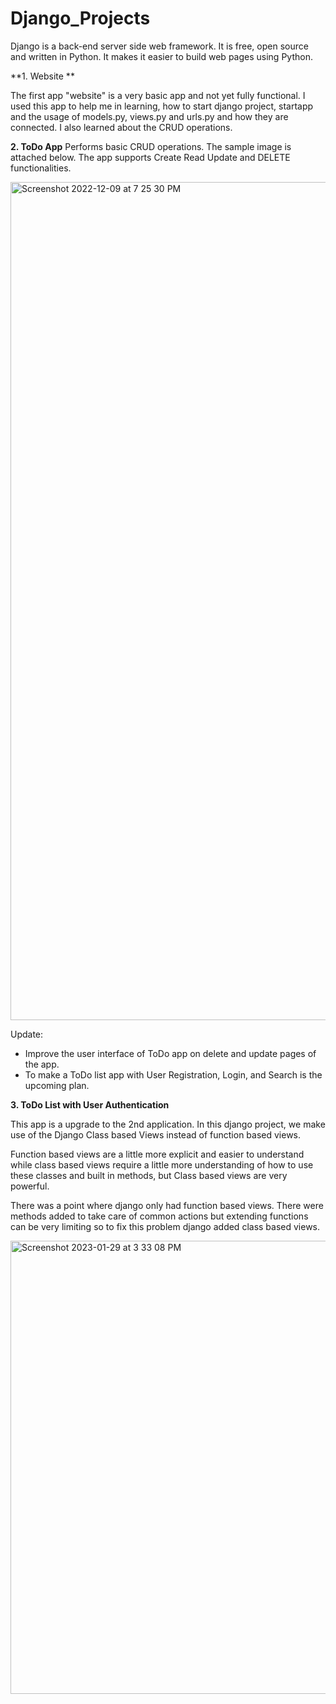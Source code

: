 # Django_Projects

Django is a back-end server side web framework. It is free, open source and written in Python. It makes it easier to build web pages using Python.


**1. Website **

The first app "website" is a very basic app and not yet fully functional. I used this app to help me in learning, how to start django project, startapp and
the usage of models.py, views.py and urls.py and how they are connected. I also learned about the CRUD operations.


**2. ToDo App**
 Performs basic CRUD operations. The sample image is attached below. The app supports Create Read Update and DELETE functionalities.
 
 <img width="1341" alt="Screenshot 2022-12-09 at 7 25 30 PM" src="https://user-images.githubusercontent.com/52539396/206723268-acf1c4f1-e0dd-48ed-ae15-86f4406dcfed.png">



Update:
- Improve the user interface of ToDo app on delete and update pages of the app.
- To make a  ToDo list app with User Registration, Login, and Search is the upcoming plan.


**3. ToDo List with User Authentication**

This app is a upgrade to the 2nd application. In this django project, we make use of the Django Class based Views instead of function based views.

Function based views are a little more explicit and easier to understand while class based views require a little more understanding of how to use these classes and built in methods, but Class based views are very powerful.

There was a point where django only had function based views. There were methods added to take care of common actions but extending functions can be very limiting so to fix this problem django added class based views.

<img width="725" alt="Screenshot 2023-01-29 at 3 33 08 PM" src="https://user-images.githubusercontent.com/52539396/215321332-6c3411dc-39dc-4464-9d59-092ed52889d1.png">
